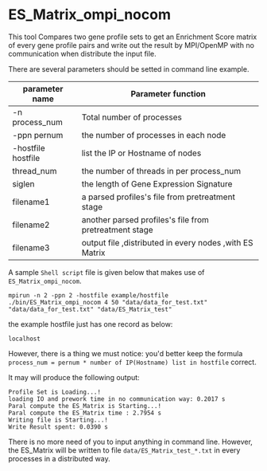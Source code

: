<a name="ES_Matrix_ompi_nocom.doc"></a>
# ES_Matrix_ompi_nocom #

This tool Compares two gene profile sets to get an Enrichment Score matrix 
of every gene profile pairs and write out the result by MPI/OpenMP with no
communication when distribute the input file.

There are several parameters should be setted in command line example.

| parameter name | Parameter function |
| -------------- | -------------------|
| -n process_num | Total number of processes |
| -ppn pernum |the number of processes in each node |
| -hostfile hostfile | list the IP or Hostname of nodes |
| thread_num | the number of threads in per process_num |
| siglen | the length of Gene Expression Signature |
| filename1 | a parsed profiles's file from pretreatment stage |
| filename2 | another parsed profiles's file from pretreatment stage |
| filename3 | output file ,distributed in every nodes ,with ES Matrix |

A sample `Shell script` file is given below that makes use of `ES_Matrix_ompi_nocom`.

```shell
mpirun -n 2 -ppn 2 -hostfile example/hostfile ./bin/ES_Matrix_ompi_nocom 4 50 "data/data_for_test.txt" "data/data_for_test.txt" "data/ES_Matrix_test"
```

the example hostfile just has one record as below:
```shell
localhost
```

However, there is a thing we must notice:
you'd better keep the formula `process_num = pernum * number of IP(Hostname) list in hostfile` 
correct.

It may will produce the following output:
```shell
Profile Set is Loading...!
loading IO and prework time in no communication way: 0.2017 s
Paral compute the ES_Matrix is Starting...!
Paral compute the ES_Matrix time : 2.7954 s
Writing file is Starting...!
Write Result spent: 0.0390 s
```

There is no more need of you to input anything in command line. However,
the ES_Matrix will be written to file `data/ES_Matrix_test_*.txt` in every
processes in a distributed way.